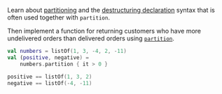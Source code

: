 

Learn about [partitioning](https://kotlinlang.org/docs/collection-filtering.html#partition)
and the [destructuring declaration](https://kotlinlang.org/docs/destructuring-declarations.html)
syntax that is often used together with `partition`.

Then implement a function for returning customers who have more undelivered orders
than delivered orders using
[`partition`](https://kotlinlang.org/api/latest/jvm/stdlib/kotlin.collections/partition.html).

```kotlin
val numbers = listOf(1, 3, -4, 2, -11)
val (positive, negative) =
    numbers.partition { it > 0 }

positive == listOf(1, 3, 2)
negative == listOf(-4, -11)
```
